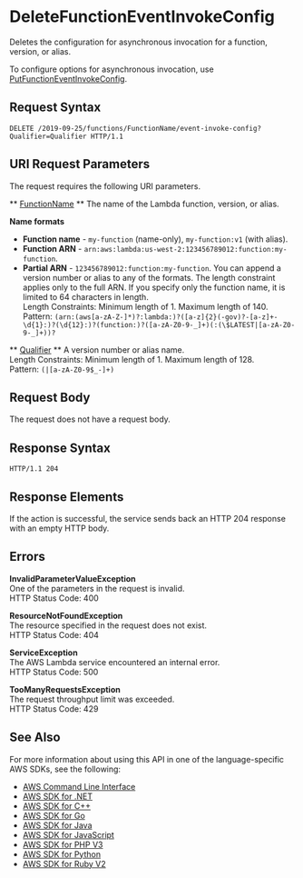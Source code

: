 # DeleteFunctionEventInvokeConfig<a name="API_DeleteFunctionEventInvokeConfig"></a>

Deletes the configuration for asynchronous invocation for a function, version, or alias\.

To configure options for asynchronous invocation, use [PutFunctionEventInvokeConfig](API_PutFunctionEventInvokeConfig.md)\.

## Request Syntax<a name="API_DeleteFunctionEventInvokeConfig_RequestSyntax"></a>

```
DELETE /2019-09-25/functions/FunctionName/event-invoke-config?Qualifier=Qualifier HTTP/1.1
```

## URI Request Parameters<a name="API_DeleteFunctionEventInvokeConfig_RequestParameters"></a>

The request requires the following URI parameters\.

 ** [FunctionName](#API_DeleteFunctionEventInvokeConfig_RequestSyntax) **   <a name="SSS-DeleteFunctionEventInvokeConfig-request-FunctionName"></a>
The name of the Lambda function, version, or alias\.  

**Name formats**
+  **Function name** \- `my-function` \(name\-only\), `my-function:v1` \(with alias\)\.
+  **Function ARN** \- `arn:aws:lambda:us-west-2:123456789012:function:my-function`\.
+  **Partial ARN** \- `123456789012:function:my-function`\.
You can append a version number or alias to any of the formats\. The length constraint applies only to the full ARN\. If you specify only the function name, it is limited to 64 characters in length\.  
Length Constraints: Minimum length of 1\. Maximum length of 140\.  
Pattern: `(arn:(aws[a-zA-Z-]*)?:lambda:)?([a-z]{2}(-gov)?-[a-z]+-\d{1}:)?(\d{12}:)?(function:)?([a-zA-Z0-9-_]+)(:(\$LATEST|[a-zA-Z0-9-_]+))?` 

 ** [Qualifier](#API_DeleteFunctionEventInvokeConfig_RequestSyntax) **   <a name="SSS-DeleteFunctionEventInvokeConfig-request-Qualifier"></a>
A version number or alias name\.  
Length Constraints: Minimum length of 1\. Maximum length of 128\.  
Pattern: `(|[a-zA-Z0-9$_-]+)` 

## Request Body<a name="API_DeleteFunctionEventInvokeConfig_RequestBody"></a>

The request does not have a request body\.

## Response Syntax<a name="API_DeleteFunctionEventInvokeConfig_ResponseSyntax"></a>

```
HTTP/1.1 204
```

## Response Elements<a name="API_DeleteFunctionEventInvokeConfig_ResponseElements"></a>

If the action is successful, the service sends back an HTTP 204 response with an empty HTTP body\.

## Errors<a name="API_DeleteFunctionEventInvokeConfig_Errors"></a>

 **InvalidParameterValueException**   
One of the parameters in the request is invalid\.  
HTTP Status Code: 400

 **ResourceNotFoundException**   
The resource specified in the request does not exist\.  
HTTP Status Code: 404

 **ServiceException**   
The AWS Lambda service encountered an internal error\.  
HTTP Status Code: 500

 **TooManyRequestsException**   
The request throughput limit was exceeded\.  
HTTP Status Code: 429

## See Also<a name="API_DeleteFunctionEventInvokeConfig_SeeAlso"></a>

For more information about using this API in one of the language\-specific AWS SDKs, see the following:
+  [AWS Command Line Interface](https://docs.aws.amazon.com/goto/aws-cli/lambda-2015-03-31/DeleteFunctionEventInvokeConfig) 
+  [AWS SDK for \.NET](https://docs.aws.amazon.com/goto/DotNetSDKV3/lambda-2015-03-31/DeleteFunctionEventInvokeConfig) 
+  [AWS SDK for C\+\+](https://docs.aws.amazon.com/goto/SdkForCpp/lambda-2015-03-31/DeleteFunctionEventInvokeConfig) 
+  [AWS SDK for Go](https://docs.aws.amazon.com/goto/SdkForGoV1/lambda-2015-03-31/DeleteFunctionEventInvokeConfig) 
+  [AWS SDK for Java](https://docs.aws.amazon.com/goto/SdkForJava/lambda-2015-03-31/DeleteFunctionEventInvokeConfig) 
+  [AWS SDK for JavaScript](https://docs.aws.amazon.com/goto/AWSJavaScriptSDK/lambda-2015-03-31/DeleteFunctionEventInvokeConfig) 
+  [AWS SDK for PHP V3](https://docs.aws.amazon.com/goto/SdkForPHPV3/lambda-2015-03-31/DeleteFunctionEventInvokeConfig) 
+  [AWS SDK for Python](https://docs.aws.amazon.com/goto/boto3/lambda-2015-03-31/DeleteFunctionEventInvokeConfig) 
+  [AWS SDK for Ruby V2](https://docs.aws.amazon.com/goto/SdkForRubyV2/lambda-2015-03-31/DeleteFunctionEventInvokeConfig) 